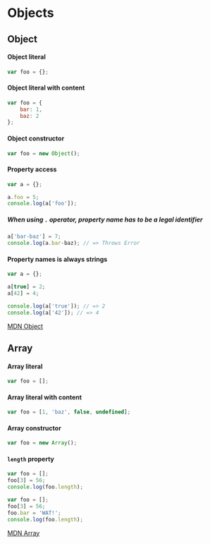 # Objects

## Object

#### Object literal

```js
var foo = {};
```

#### Object literal with content

```js
var foo = {
	bar: 1,
	baz: 2
};
```

#### Object constructor

```js
var foo = new Object();
```

#### Property access

```js
var a = {};

a.foo = 5;
console.log(a['foo']);
```

##### When using `.` operator, property name has to be a *legal identifier*

```js
a['bar-baz'] = 7;
console.log(a.bar-baz); // => Throws Error
```

#### Property names is always strings

```js
var a = {};

a[true] = 2;
a[42] = 4;

console.log(a['true']); // => 2
console.log(a['42']); // => 4
```


[MDN Object](https://developer.mozilla.org/en-US/docs/Web/JavaScript/Reference/Global_Objects/Object)


## Array

#### Array literal

```js
var foo = [];
```

#### Array literal with content

```js
var foo = [1, 'baz', false, undefined];
```

#### Array constructor

```js
var foo = new Array();
```

#### `length` property

```js
var foo = [];
foo[3] = 56;
console.log(foo.length);
```

```js
var foo = [];
foo[3] = 56;
foo.bar = 'WAT!';
console.log(foo.length);
```
[MDN Array](https://developer.mozilla.org/en-US/docs/Web/JavaScript/Reference/Global_Objects/Array)
